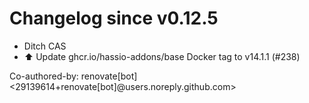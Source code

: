 # Changelog since v0.12.5
- Ditch CAS 
- ⬆️ Update ghcr.io/hassio-addons/base Docker tag to v14.1.1 (#238)

Co-authored-by: renovate[bot] <29139614+renovate[bot]@users.noreply.github.com> 
